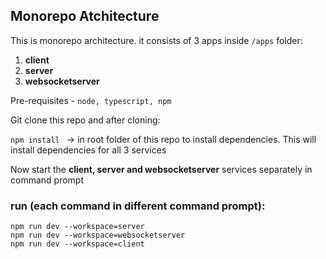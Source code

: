 ## Monorepo Atchitecture
This is monorepo architecture.
it consists of 3 apps inside ```/apps``` folder:
1. **client**
2. **server**
3. **websocketserver**

Pre-requisites - ``` node, typescript, npm ```

Git clone this repo and after cloning:

```npm install ``` -> in root folder of this repo to install dependencies. This will install dependencies for all 3 services

Now start the **client, server and websocketserver** services separately in command prompt

### run (each command in different command prompt):

```
npm run dev --workspace=server
npm run dev --workspace=websocketserver
npm run dev --workspace=client
```
